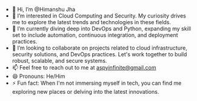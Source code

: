 - 👋 Hi, I’m @Himanshu Jha 
- 👀 I’m interested in Cloud Computing and Security. My curiosity drives me to explore the latest trends and technologies in these fields.
- 🌱 I’m currently diving deep into DevOps and Python, expanding my skill set to include automation, continuous integration, and deployment practices.
- 💞️ I’m looking to collaborate on projects related to cloud infrastructure, security solutions, and DevOps practices. Let's work together to build robust, scalable, and secure systems.
- 📫 Feel free to reach out to me at aspyinfinite@gmail.com
- 😄 Pronouns: He/Him
- ⚡ Fun fact: When I'm not immersing myself in tech, you can find me exploring new places or delving into the latest innovations.

<!---
optimusshh/optimusshh is a ✨ special ✨ repository because its `README.md` (this file) appears on your GitHub profile.
You can click the Preview link to take a look at your changes.
--->
